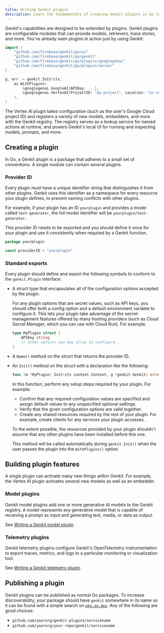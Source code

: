 ```yaml
---
title: Writing Genkit plugins
description: Learn the fundamentals of creating Genkit plugins in Go to extend its capabilities with new models, retrievers, and more.
---
```


Genkit's capabilities are designed to be extended by plugins. Genkit plugins are
configurable modules that can provide models, retrievers, trace
stores, and more. You've already seen plugins in action just by using Genkit:

```go
import (
    "github.com/firebase/genkit/go/ai"
    "github.com/firebase/genkit/go/genkit"
    "github.com/firebase/genkit/go/plugins/googlegenai"
    "github.com/firebase/genkit/go/plugins/server"
)
```

```go
g, err := genkit.Init(ctx,
    ai.WithPlugins(
        &googlegenai.GoogleAI{APIKey: ...},
        &googlegenai.VertexAI{ProjectID: "my-project", Location: "us-central1"},
    ),
)
```

The Vertex AI plugin takes configuration (such as the user's Google Cloud
project ID) and registers a variety of new models, embedders, and more with the
Genkit registry. The registry serves as a lookup service for named actions at
runtime, and powers Genkit's local UI for running and inspecting models,
prompts, and more.

## Creating a plugin

In Go, a Genkit plugin is a package that adheres to a small set of
conventions. A single module can contain several plugins.

### Provider ID

Every plugin must have a unique identifier string that distinguishes it from
other plugins. Genkit uses this identifier as a namespace for every resource
your plugin defines, to prevent naming conflicts with other plugins.

For example, if your plugin has an ID `yourplugin` and provides a model called
`text-generator`, the full model identifier will be `yourplugin/text-generator`.

This provider ID needs to be exported and you should define it once for your
plugin and use it consistently when required by a Genkit function.

```go
package yourplugin

const providerID = "yourplugin"
```

### Standard exports

Every plugin should define and export the following symbols to conform to the
`genkit.Plugin` interface:

- A struct type that encapsulates all of the configuration options accepted by
  the plugin.

  For any plugin options that are secret values, such as API keys, you should
  offer both a config option and a default environment variable to configure
  it. This lets your plugin take advantage of the secret-management features
  offered by many hosting providers (such as Cloud Secret Manager, which you
  can use with Cloud Run). For example:

  ```go
  type MyPlugin struct {
      APIKey string
      // Other options you may allow to configure...
  }
  ```

- A `Name()` method on the struct that returns the provider ID.

- An `Init()` method on the struct with a declaration like the following:

  ```go
  func (m *MyPlugin) Init(ctx context.Context, g *genkit.Genkit) error
  ```

  In this function, perform any setup steps required by your plugin. For
  example:

  - Confirm that any required configuration values are specified and assign
    default values to any unspecified optional settings.
  - Verify that the given configuration options are valid together.
  - Create any shared resources required by the rest of your plugin. For
    example, create clients for any services your plugin accesses.

  To the extent possible, the resources provided by your plugin shouldn't
  assume that any other plugins have been installed before this one.

  This method will be called automatically during `genkit.Init()` when the
  user passes the plugin into the `WithPlugins()` option.

## Building plugin features

A single plugin can activate many new things within Genkit. For example, the
Vertex AI plugin activates several new models as well as an embedder.

### Model plugins

Genkit model plugins add one or more generative AI models to the Genkit
registry. A model represents any generative model that is capable of receiving a
prompt as input and generating text, media, or data as output.

See [Writing a Genkit model plugin](/go/docs/plugin-authoring-models).

### Telemetry plugins

Genkit telemetry plugins configure Genkit's OpenTelemetry instrumentation to
export traces, metrics, and logs to a particular monitoring or visualization
tool.

See [Writing a Genkit telemetry plugin](/go/docs/plugin-authoring-telemetry).

## Publishing a plugin

Genkit plugins can be published as normal Go packages. To increase
discoverability, your package should have `genkit` somewhere in its name so it
can be found with a simple search on
[`pkg.go.dev`](https://pkg.go.dev/search?q=genkit). Any of the following are
good choices:

- `github.com/yourorg/genkit-plugins/servicename`
- `github.com/yourorg/your-repo/genkit/servicename`
